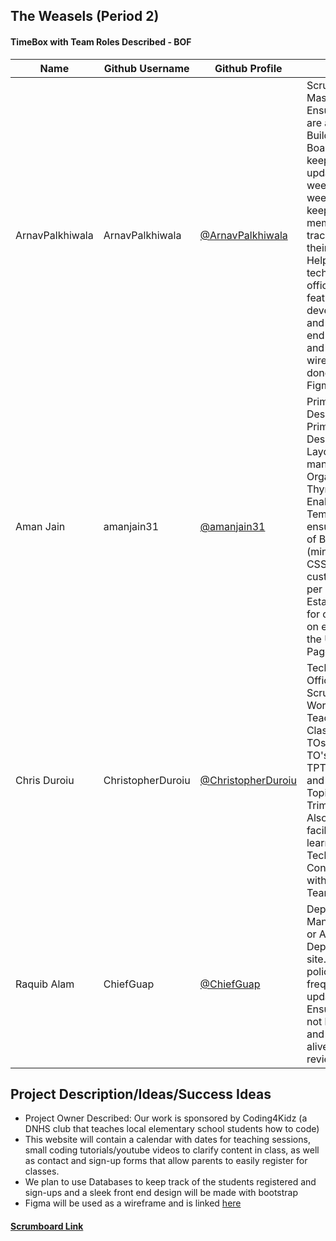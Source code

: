 ## The Weasels (Period 2)


#### TimeBox with Team Roles Described - BOF

| Name             | Github Username | Github Profile                                         | Role               | Links                                                                                                                                                                                                                                                                                                  | Individual                                                                                                                                                                                                                                                                                                                                                                                                                      |
| ---------------- | --------------- | ------------------------------------------------------ | ------------------ | ------------------------------------------------------------------------------------------------------------------------------------------------------------------------------------------------------------------------------------------------------------------------------------------------------ | ------------------------------------------------------------------------------------------------------------------------------------------------------------------------------------------------------------------------------------------------------------------------------------------------------------------------------------------------------------------------------------------------------------------------------- |
| ArnavPalkhiwala  | ArnavPalkhiwala      | [@ArnavPalkhiwala](https://github.com/ArnavPalkhiwala)           | Scrum Master: Ensure roles are assigned. Build Scrum Board and keep it updated week to week. Also keep members on track with their roles. Helping with technical officer's feature development and also front end design and wireframe done through Figma.       |  |
| Aman Jain    | amanjain31      | [@amanjain31](https://github.com/amanjain31)           | Primary Designer. Primary Designer and Layout manager. Organize Thymeleaf Enabled Templates, ensure usage of Bootstrap (minimize CSS customization per page). Establish plan for overrides on each of the User Pages.           | | 
| Chris Duroiu | ChristopherDuroiu | [@ChristopherDuroiu](https://github.com/ChristopherDuroiu) | Technical Officer faor Scrum Team. Works with Teacher, Classroom TOs, and BOF TO's to form TPT lessons and Tech Talk Topics for Trimester. Also, facilitates learning of Technical Concepts within Scrum Team.      | |
| Raquib Alam  | ChiefGuap     | [@ChiefGuap](https://github.com/ChiefGuap)         | Deployment Manager (RPi or AWS). Deploy Web site. Establish policy and frequency for updates. Ensure site is not broken and always alive for reviews. |                                                                                                                   
## Project Description/Ideas/Success Ideas
* Project Owner Described: Our work is sponsored by Coding4Kidz (a DNHS club that teaches local elementary school students how to code)
* This website will contain a calendar with dates for teaching sessions, small coding tutorials/youtube videos to clarify content in class, as well as contact and sign-up forms that allow parents to easily register for classes.  
* We plan to use Databases to keep track of the students registered and sign-ups and a sleek front end design will be made with bootstrap
* Figma will be used as a wireframe and is linked [here](https://www.figma.com/file/ZlMdwXET7GXIKG1iqHcoZN/AP-CSA-Tri-3-Coding4Kidz?node-id=0%3A1)

#### [Scrumboard Link](https://github.com/amanj31/AP-CSA-T3/projects/1?add_cards_query=is%3Aopen)
